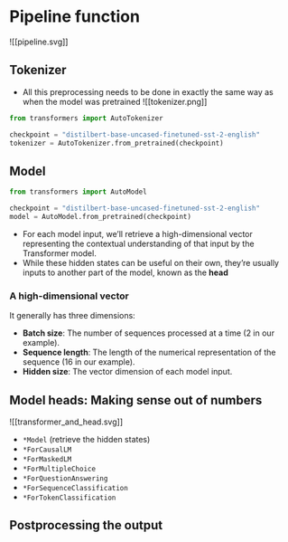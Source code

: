 # Pipeline function
![[pipeline.svg]]
## Tokenizer
- All this preprocessing needs to be done in exactly the same way as when the model was pretrained
![[tokenizer.png]]
```python
from transformers import AutoTokenizer

checkpoint = "distilbert-base-uncased-finetuned-sst-2-english"
tokenizer = AutoTokenizer.from_pretrained(checkpoint)
```
## Model 
```python
from transformers import AutoModel

checkpoint = "distilbert-base-uncased-finetuned-sst-2-english"
model = AutoModel.from_pretrained(checkpoint)
```
- For each model input, we’ll retrieve a high-dimensional vector representing the contextual understanding of that input by the Transformer model.
- While these hidden states can be useful on their own, they’re usually inputs to another part of the model, known as the **head**
### A high-dimensional vector
It generally has three dimensions:
- **Batch size**: The number of sequences processed at a time (2 in our example).
- **Sequence length**: The length of the numerical representation of the sequence (16 in our example).
- **Hidden size**: The vector dimension of each model input.
## Model heads: Making sense out of numbers
![[transformer_and_head.svg]]
- `*Model` (retrieve the hidden states)
- `*ForCausalLM`
- `*ForMaskedLM`
- `*ForMultipleChoice`
- `*ForQuestionAnswering`
- `*ForSequenceClassification`
- `*ForTokenClassification`
## Postprocessing the output
